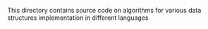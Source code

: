 This directory contains source code on algorithms for various data structures implementation in different languages 
